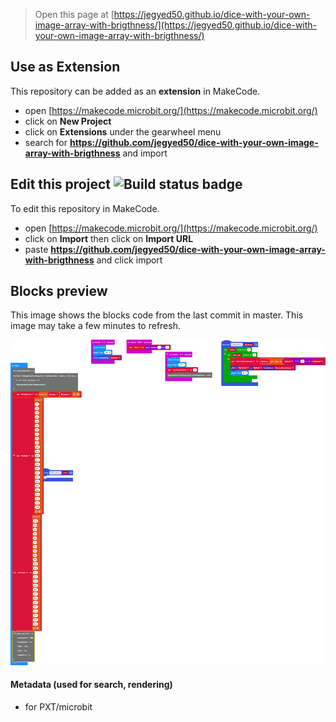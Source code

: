 
> Open this page at [https://jegyed50.github.io/dice-with-your-own-image-array-with-brigthness/](https://jegyed50.github.io/dice-with-your-own-image-array-with-brigthness/)

## Use as Extension

This repository can be added as an **extension** in MakeCode.

* open [https://makecode.microbit.org/](https://makecode.microbit.org/)
* click on **New Project**
* click on **Extensions** under the gearwheel menu
* search for **https://github.com/jegyed50/dice-with-your-own-image-array-with-brigthness** and import

## Edit this project ![Build status badge](https://github.com/jegyed50/dice-with-your-own-image-array-with-brigthness/workflows/MakeCode/badge.svg)

To edit this repository in MakeCode.

* open [https://makecode.microbit.org/](https://makecode.microbit.org/)
* click on **Import** then click on **Import URL**
* paste **https://github.com/jegyed50/dice-with-your-own-image-array-with-brigthness** and click import

## Blocks preview

This image shows the blocks code from the last commit in master.
This image may take a few minutes to refresh.

![A rendered view of the blocks](https://github.com/jegyed50/dice-with-your-own-image-array-with-brigthness/raw/master/.github/makecode/blocks.png)

#### Metadata (used for search, rendering)

* for PXT/microbit
<script src="https://makecode.com/gh-pages-embed.js"></script><script>makeCodeRender("{{ site.makecode.home_url }}", "{{ site.github.owner_name }}/{{ site.github.repository_name }}");</script>
